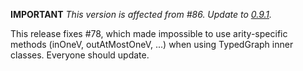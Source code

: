 **IMPORTANT** *This version is affected from #86. Update to [0.9.1](https://github.com/bio4j/angulillos/releases/tag/v0.9.1).*

This release fixes #78, which made impossible to use arity-specific methods (inOneV, outAtMostOneV, ...) when using TypedGraph inner classes. Everyone should update.
